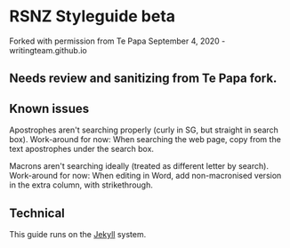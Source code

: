 # RSNZ Styleguide beta

Forked with permission from Te Papa September 4, 2020 - writingteam.github.io

## Needs review and sanitizing from Te Papa fork.

## Known issues

Apostrophes aren't searching properly (curly in SG, but straight in search box). 
Work-around for now: When searching the web page, copy from the text apostrophes under the search box.

Macrons aren't searching ideally (treated as different letter by search).
Work-around for now: When editing in Word, add non-macronised version in the extra column, with strikethrough.

## Technical
This guide runs on the [Jekyll](https://github.com/barryclark/jekyll-now) system.
